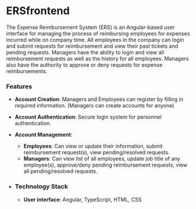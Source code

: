 # ERSfrontend
The Expense Reimbursement System (ERS) is an Angular-based user interface for managing the process of reimbursing employees for expenses incurred while on company time. All employees in the company can login and submit requests for reimbursement and view their past tickets and pending requests. Managers have the ability to login and view all reimbursement requests as well as the history for all employees. Managers also have the authority to approve or deny requests for expense reimbursements.

### Features
- **Account Creation**: Managers and Employees can register by filling in required information. (Managers can create accounts for anyone)
- **Account Authentication**: Secure login system for personnel authentication.
- **Account Management**:
  - **Employees**: Can view or update their information, submit reimbursement request(s), view pending/resolved requests.
  - **Managers**: Can view list of all employees, update job title of any employee(s), approve/deny pending reimbursement requests, view all pending/resolved requests.

- ### Technology Stack
  - **User interface**: Angular, TypeScript, HTML, CSS
